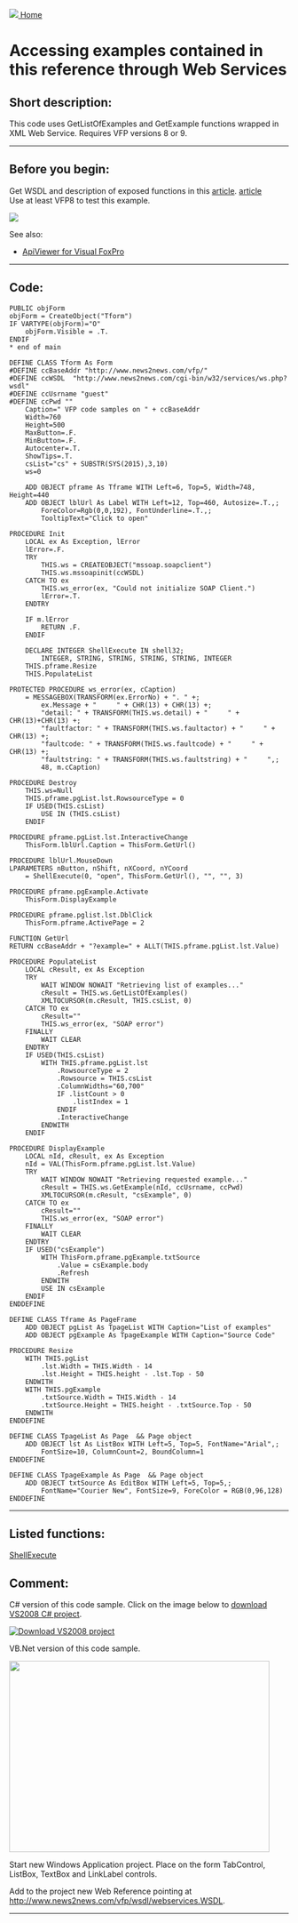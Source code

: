 [<img src="../images/home.png"> Home ](https://github.com/VFPX/Win32API)  

# Accessing examples contained in this reference through Web Services

## Short description:
This code uses GetListOfExamples  and GetExample  functions wrapped in XML Web Service. Requires VFP versions 8 or 9.   
***  


## Before you begin:
Get WSDL and description of exposed functions in this <a href="http://www.news2news.com/vfp/?article=5">article</a>. [article](sample_000.md)  
Use at least VFP8 to test this example.  

![](../http://www.news2news.com/vfp/images/rmt_shell.png)  

See also:

* [ApiViewer for Visual FoxPro](sample_000.md)  

  
***  


## Code:
```foxpro  
PUBLIC objForm
objForm = CreateObject("Tform")
IF VARTYPE(objForm)="O"
	objForm.Visible = .T.
ENDIF
* end of main

DEFINE CLASS Tform As Form
#DEFINE ccBaseAddr "http://www.news2news.com/vfp/"
#DEFINE ccWSDL  "http://www.news2news.com/cgi-bin/w32/services/ws.php?wsdl"
#DEFINE ccUsrname "guest"
#DEFINE ccPwd ""
	Caption=" VFP code samples on " + ccBaseAddr
	Width=760
	Height=500
	MaxButton=.F.
	MinButton=.F.
	Autocenter=.T.
	ShowTips=.T.
	csList="cs" + SUBSTR(SYS(2015),3,10)
	ws=0
	
	ADD OBJECT pframe As Tframe WITH Left=6, Top=5, Width=748, Height=440
	ADD OBJECT lblUrl As Label WITH Left=12, Top=460, Autosize=.T.,;
		ForeColor=Rgb(0,0,192), FontUnderline=.T.,;
		TooltipText="Click to open"

PROCEDURE Init
	LOCAL ex As Exception, lError
	lError=.F.
	TRY
		THIS.ws = CREATEOBJECT("mssoap.soapclient")
		THIS.ws.mssoapinit(ccWSDL)
	CATCH TO ex
		THIS.ws_error(ex, "Could not initialize SOAP Client.")
		lError=.T.
	ENDTRY
	
	IF m.lError
		RETURN .F.
	ENDIF
	
	DECLARE INTEGER ShellExecute IN shell32;
    	INTEGER, STRING, STRING, STRING, STRING, INTEGER
	THIS.pframe.Resize
	THIS.PopulateList

PROTECTED PROCEDURE ws_error(ex, cCaption)
	= MESSAGEBOX(TRANSFORM(ex.ErrorNo) + ". " +;
		ex.Message + "     " + CHR(13) + CHR(13) +;
		"detail: " + TRANSFORM(THIS.ws.detail) + "     " + CHR(13)+CHR(13) +;
		"faultfactor: " + TRANSFORM(THIS.ws.faultactor) + "     " + CHR(13) +;
		"faultcode: " + TRANSFORM(THIS.ws.faultcode) + "     " + CHR(13) +;
		"faultstring: " + TRANSFORM(THIS.ws.faultstring) + "     ",;
		48, m.cCaption)

PROCEDURE Destroy
	THIS.ws=Null
	THIS.pframe.pgList.lst.RowsourceType = 0
	IF USED(THIS.csList)
		USE IN (THIS.csList)
	ENDIF

PROCEDURE pframe.pgList.lst.InteractiveChange
	ThisForm.lblUrl.Caption = ThisForm.GetUrl()

PROCEDURE lblUrl.MouseDown
LPARAMETERS nButton, nShift, nXCoord, nYCoord
	= ShellExecute(0, "open", ThisForm.GetUrl(), "", "", 3)

PROCEDURE pframe.pgExample.Activate
	ThisForm.DisplayExample

PROCEDURE pframe.pglist.lst.DblClick
	ThisForm.pframe.ActivePage = 2

FUNCTION GetUrl
RETURN ccBaseAddr + "?example=" + ALLT(THIS.pframe.pgList.lst.Value)

PROCEDURE PopulateList
	LOCAL cResult, ex As Exception
	TRY
		WAIT WINDOW NOWAIT "Retrieving list of examples..."
		cResult = THIS.ws.GetListOfExamples()
		XMLTOCURSOR(m.cResult, THIS.csList, 0)
	CATCH TO ex
		cResult=""
		THIS.ws_error(ex, "SOAP error")
	FINALLY
		WAIT CLEAR
	ENDTRY
	IF USED(THIS.csList)
		WITH THIS.pframe.pgList.lst
			.RowsourceType = 2
			.Rowsource = THIS.csList
			.ColumnWidths="60,700"
			IF .listCount > 0
				.listIndex = 1
			ENDIF
			.InteractiveChange
		ENDWITH
	ENDIF

PROCEDURE DisplayExample
	LOCAL nId, cResult, ex As Exception
	nId = VAL(ThisForm.pframe.pgList.lst.Value)
	TRY
		WAIT WINDOW NOWAIT "Retrieving requested example..."
		cResult = THIS.ws.GetExample(nId, ccUsrname, ccPwd)
		XMLTOCURSOR(m.cResult, "csExample", 0)
	CATCH TO ex
		cResult=""
		THIS.ws_error(ex, "SOAP error")
	FINALLY
		WAIT CLEAR
	ENDTRY
	IF USED("csExample")
		WITH ThisForm.pframe.pgExample.txtSource
			.Value = csExample.body
			.Refresh
		ENDWITH
		USE IN csExample
	ENDIF
ENDDEFINE

DEFINE CLASS Tframe As PageFrame
	ADD OBJECT pgList As TpageList WITH Caption="List of examples"
	ADD OBJECT pgExample As TpageExample WITH Caption="Source Code"

PROCEDURE Resize
	WITH THIS.pgList
		.lst.Width = THIS.Width - 14
		.lst.Height = THIS.height - .lst.Top - 50
	ENDWITH
	WITH THIS.pgExample
		.txtSource.Width = THIS.Width - 14
		.txtSource.Height = THIS.height - .txtSource.Top - 50
	ENDWITH
ENDDEFINE

DEFINE CLASS TpageList As Page  && Page object
	ADD OBJECT lst As ListBox WITH Left=5, Top=5, FontName="Arial",;
		FontSize=10, ColumnCount=2, BoundColumn=1
ENDDEFINE

DEFINE CLASS TpageExample As Page  && Page object
	ADD OBJECT txtSource As EditBox WITH Left=5, Top=5,;
		FontName="Courier New", FontSize=9, ForeColor = RGB(0,96,128)
ENDDEFINE  
```  
***  


## Listed functions:
[ShellExecute](../libraries/shell32/ShellExecute.md)  

## Comment:
C# version of this code sample. Click on the image below to <a href="http://www.news2news.com/vfp/downloads/Win32_ExampleViewer_VS2008_prj.zip">download VS2008 C# project</a>.  
  
<a href="http://www.news2news.com/vfp/downloads/Win32_ExampleViewer_VS2008_prj.zip"><img src=images/rmt_shell_cs.png border=0 alt="Download VS2008 project"></a>  
  
VB.Net version of this code sample.  
  
<img src=images/rmt_shell_vb.png width=469 height=344>  
  
Start new Windows Application project. Place on the form TabControl, ListBox, TextBox and LinkLabel controls.  
  
Add to the project new Web Reference pointing at <a href="http://www.news2news.com/vfp/wsdl/webservices.WSDL">http://www.news2news.com/vfp/wsdl/webservices.WSDL</a>.   
  
***  


